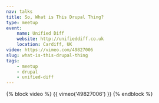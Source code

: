 ```yaml
---
nav: talks
title: So, What is This Drupal Thing?
type: meetup
event:
    name: Unified Diff
    website: http://unifieddiff.co.uk
    location: Cardiff, UK
video: https://vimeo.com/49827006
slug: what-is-this-drupal-thing
tags:
    - meetup
    - drupal
    - unified-diff
---
```

{% block video %}
{{ vimeo('49827006') }}
{% endblock %}
